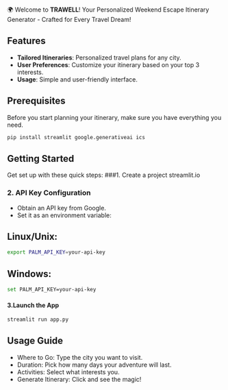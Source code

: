 🌍 Welcome to **TRAWELL**! Your Personalized Weekend Escape Itinerary Generator - Crafted for Every Travel Dream!
## Features

- **Tailored Itineraries**: Personalized travel plans for any city.
- **User Preferences**: Customize your itinerary based on your top 3 interests.
- **Usage**: Simple and user-friendly interface.

## Prerequisites

Before you start planning your itinerary, make sure you have everything you need.

```bash
pip install streamlit google.generativeai ics
```

## Getting Started

Get set up with these quick steps:
###1. Create a project streamlit.io
### 2. API Key Configuration
- Obtain an API key from Google.
- Set it as an environment variable:
## Linux/Unix:
```bash
export PALM_API_KEY=your-api-key
```
## Windows:
```bash
set PALM_API_KEY=your-api-key
```
#### 3.Launch the App

```bash
streamlit run app.py
```
## Usage Guide
- Where to Go: Type the city you want to visit.
- Duration: Pick how many days your adventure will last.
- Activities: Select what interests you.
- Generate Itinerary: Click and see the magic!
